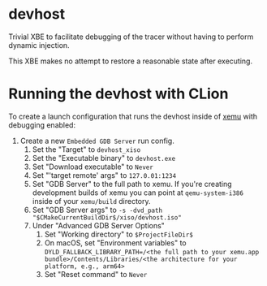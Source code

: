 # devhost

Trivial XBE to facilitate debugging of the tracer without having to perform
dynamic injection.

This XBE makes no attempt to restore a reasonable state after executing.

# Running the devhost with CLion

To create a launch configuration that runs the devhost inside of
[xemu](xemu.app) with debugging enabled:

1) Create a new `Embedded GDB Server` run config.
    1) Set the "Target" to `devhost_xiso`
    2) Set the "Executable binary" to `devhost.exe`
    3) Set "Download executable" to `Never`
    4) Set "'target remote' args" to `127.0.01:1234`
    5) Set "GDB Server" to the full path to xemu. If you're creating development builds of xemu you can point
       at `qemu-system-i386` inside of your `xemu/build` directory.
    6) Set "GDB Server args" to `-s -dvd_path "$CMakeCurrentBuildDir$/xiso/devhost.iso"`
    7) Under "Advanced GDB Server Options"
        1) Set "Working directory" to `$ProjectFileDir$`
        2) On macOS, set "Environment variables"
           to `DYLD_FALLBACK_LIBRARY_PATH=/<the full path to your xemu.app bundle>/Contents/Libraries/<the architecture for your platform, e.g., arm64>`
       3) Set "Reset command" to `Never`
